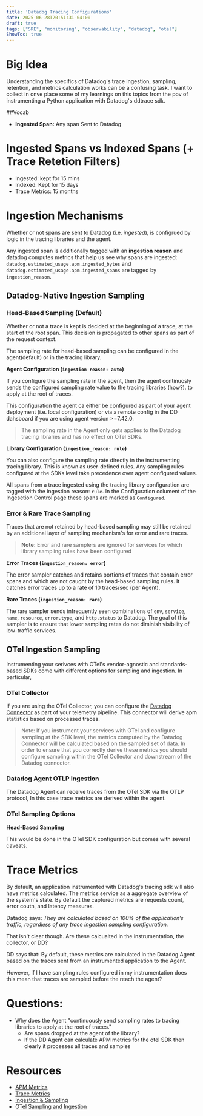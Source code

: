 ```yaml
---
title: 'Datadog Tracing Configurations'
date: 2025-06-28T20:51:31-04:00
draft: true
tags: ["SRE", "monitoring", "observability", "datadog", "otel"]
ShowToc: true
---
```

# Big Idea

Understanding the specifics of Datadog's trace ingestion, sampling, retention, and metrics calculation works can be a confusing task. I want to collect in onve place some of my learnings on this topics from the pov of instrumenting a Python application with Datadog's ddtrace sdk.

##Vocab
- **Ingested Span:** Any span Sent to Datadog

# Ingested Spans vs Indexed Spans (+ Trace Retetion Filters)
- Ingested: kept for 15 mins
- Indexed: Kept for 15 days
- Trace Metrics: 15 months


# Ingestion Mechanisms

Whether or not spans are sent to Datadog (i.e. *ingested*), is configrued by logic in the tracing libraries and the agent.

Any ingested span is additionally tagged with an **ingestion reason** and datadog computes metrics that help us see why spans are ingested:
`datadog.estimated_usage.apm.ingested_bytes` and `datadog.estimated_usage.apm.ingested_spans` are tagged by `ingestion_reason`.

## Datadog-Native Ingestion Sampling

### Head-Based Sampling (Default)
Whether or not a trace is kept is decided at the beginning of a trace, at the start of the root span. This decision is propagated to other spans as part of the request context.

The sampling rate for head-based sampling can be configured in the agent(default) or in the tracing library.

**Agent Configuration (`ingestion reason: auto`)** 

If you configure the sampling rate in the agent, then the agent continuosly sends the configured sampling rate value to the tracing libraries (how?). to apply at the root of traces.

This configuration the agent ca either be configured as part of your agent deployment (i.e. local configuration) or via a remote config in the DD dahsboard if you are using agent version >=7.42.0. 

> The sampling rate in the Agent only gets applies to the Datadog tracing libraries and has no effect on OTel SDKs.

**Library Configuration (`ingestion_reason: rule`)** 

You can also configure the sampling rate directly in the instrumenting tracing library. This is known as user-defined rules. Any sampling rules configured at the SDKs level take precedence over agent configured values.

All spans from a trace ingested using the tracing library configuration are tagged with the ingestion reason: `rule`. In the Configuration colument of the Ingesetion Control page these spans are marked as `Configured`.

### Error & Rare Trace Sampling

Traces that are not retained by head-based sampling may still be retained by an additional layer of sampling mechanism's for error and rare traces. 

> **Note:** Error and rare samplers are ignored for services for which library sampling rules have been configured

**Error Traces (`ingestion_reason: error`)**

The error sampler catches and retains portions of traces that contain error spans and which are not caught by the head-based sampling rules. It catches error traces up to a rate of 10 traces/sec (per Agent). 

**Rare Traces (`ingestion_reason: rare`)**

The rare sampler sends infrequently seen combinations of `env`, `service`, `name`, `resource`, `error.type`, and `http.status` to Datadog. The goal of this sampler is to ensure that lower sampling rates do not diminish visibility of low-traffic services.


## OTel Ingestion Sampling

Instrumenting your serivces with OTel's vendor-agnostic and standards-based SDKs come with different options for sampling and ingestion. In particular, 

### OTel Collector

If you are using the OTel Collector, you can configure the [Datadog Connector](https://github.com/open-telemetry/opentelemetry-collector-contrib/tree/main/connector/datadogconnector) as part of your telemetry pipeline. This connector will derive apm statistics based on processed traces.

> Note: If you instrument your services with OTel and configure sampling at the SDK level, the metrics computed by the Datadog Connector will be calculated based on the sampled set of data. In order to ensure that you correctly derive these metrics you should configure sampling within the OTel Collector and downstream of the Datadog connector.

### Datadog Agent OTLP Ingestion
The Datadog Agent can receive traces from the OTel SDK via the OTLP protocol, In this case trace metrics are derived within the agent. 

### OTel Sampling Options

**Head-Based Sampling**

This would be done in the OTel SDK configuration but comes with several caveats.




# Trace Metrics

By default, an application instrumented with Datadog's tracing sdk will also have metrics calculated. The metrics service as a aggregate overview of the system's state. By default the captured metrics are requests count, error coutn, and latency measures. 

Datadog says: *They are calculated based on 100% of the application’s traffic, regardless of any trace ingestion sampling configuration.* 

That isn't clear though. Are these calcualted in the instrumentation, the collector, or DD?

DD says that: By default, these metrics are calculated in the Datadog Agent based on the traces sent from an instrumented application to the Agent.

However, if I have sampling rules configured in my instrumentation does this mean that traces are sampled before the reach the agent?

# Questions:
- Why does the Agent "continuously send sampling rates to tracing libraries to apply at the root of traces."
    - Are spans dropped at the agent of the library?
    - If the DD Agent can calculate APM metrics for the otel SDK then clearly it processes all traces and samples


# Resources
- [APM Metrics](https://docs.datadoghq.com/tracing/metrics/)
- [Trace Metrics](https://docs.datadoghq.com/tracing/metrics/metrics_namespace/)
- [Ingestion & Sampling](https://docs.datadoghq.com/tracing/trace_pipeline/ingestion_mechanisms/?tab=python)
- [OTel Sampling and Ingestion](https://docs.datadoghq.com/opentelemetry/ingestion_sampling/)